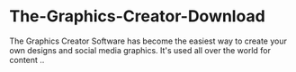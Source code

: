 # The-Graphics-Creator-Download
The Graphics Creator Software has become the easiest way to create your own designs and social media graphics. It's used all over the world for content ..
